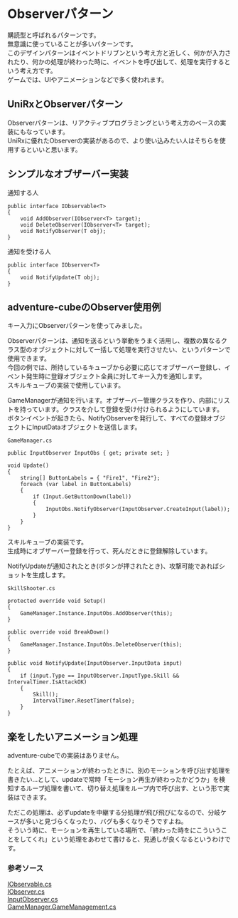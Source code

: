 # Observerパターン
購読型と呼ばれるパターンです。  
無意識に使っていることが多いパターンです。  
このデザインパターンはイベントドリブンという考え方と近しく、何かが入力されたり、何かの処理が終わった時に、イベントを呼び出して、処理を実行するという考え方です。  
ゲームでは、UIやアニメーションなどで多く使われます。  


## UniRxとObserverパターン
Observerパターンは、リアクティブプログラミングという考え方のベースの実装にもなっています。  
UniRxに優れたObserverの実装があるので、より使い込みたい人はそちらを使用するといいと思います。  


## シンプルなオブザーバー実装

通知する人
```
public interface IObservable<T>
{
    void AddObserver(IObserver<T> target);
    void DeleteObserver(IObserver<T> target);
    void NotifyObserver(T obj);
}
```

通知を受ける人
```
public interface IObserver<T>
{
    void NotifyUpdate(T obj);
}
```


## adventure-cubeのObserver使用例
キー入力にObserverパターンを使ってみました。

Observerパターンは、通知を送るという挙動をうまく活用し、複数の異なるクラス型のオブジェクトに対して一括して処理を実行させたい、というパターンで使用できます。  
今回の例では、所持しているキューブから必要に応じてオブザーバー登録し、イベント発生時に登録オブジェクト全員に対してキー入力を通知します。  
スキルキューブの実装で使用しています。  


GameManagerが通知を行います。オブザーバー管理クラスを作り、内部にリストを持っています。クラスを介して登録を受け付けられるようにしています。  
ボタンイベントが起きたら、NotifyObserverを発行して、すべての登録オブジェクトにInputDataオブジェクトを送信します。  
```
GameManager.cs

public InputObserver InputObs { get; private set; }

void Update()
{
    string[] ButtonLabels = { "Fire1", "Fire2"};
    foreach (var label in ButtonLabels)
    {
        if (Input.GetButtonDown(label))
        {
            InputObs.NotifyObserver(InputObserver.CreateInput(label));
        }
    }
}
```

スキルキューブの実装です。  
生成時にオブザーバー登録を行って、死んだときに登録解除しています。  

NotifyUpdateが通知されたとき(ボタンが押されたとき)、攻撃可能であればショットを生成します。  
```
SkillShooter.cs

protected override void Setup()
{
    GameManager.Instance.InputObs.AddObserver(this);
}

public override void BreakDown()
{
    GameManager.Instance.InputObs.DeleteObserver(this);
}

public void NotifyUpdate(InputObserver.InputData input)
{
    if (input.Type == InputObserver.InputType.Skill && IntervalTimer.IsAttackOK)
    {
        Skill();
        IntervalTimer.ResetTimer(false);
    }
}
```


## 楽をしたいアニメーション処理
adventure-cubeでの実装はありません。  

たとえば、アニメーションが終わったときに、別のモーションを呼び出す処理を書きたい…として、updateで常時「モーション再生が終わったかどうか」を検知するループ処理を書いて、切り替え処理をループ内で呼び出す、という形で実装はできます。  

ただこの処理は、必ずupdateを中継する分処理が飛び飛びになるので、分岐ケースが多いと見づらくなったり、バグも多くなりそうですよね。  
そういう時に、モーションを再生している場所で、「終わった時をにこういうことをしてくれ」という処理をあわせて書けると、見通しが良くなるというわけです。


### 参考ソース
[IObservable.cs](https://github.com/vtn-team/adventure-cube/blob/develop/Assets/Script/Foundation/Interface/IObservable.cs)  
[IObserver.cs](https://github.com/vtn-team/adventure-cube/blob/develop/Assets/Script/Foundation/Interface/IObserver.cs)  
[InputObserver.cs](https://github.com/vtn-team/adventure-cube/blob/develop/Assets/Script/Game/System/InputObserver.cs)  
[GameManager.GameManagement.cs](https://github.com/vtn-team/adventure-cube/blob/develop/Assets/Script/Game/GameManager.GameManagement.cs)  